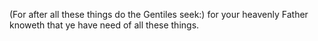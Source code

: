 (For after all these things do the Gentiles seek:) for your heavenly Father knoweth that ye have need of all these things.
